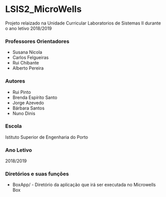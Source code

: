 # LSIS2_MicroWells #

Projeto relaizado na Unidade Curricular Laboratorios de Sistemas II durante o ano letivo 2018/2019

### Professores Orientadores ###
- Susana Nicola  
- Carlos Felgueiras  
- Rui Chibante  
- Alberto Pereira  

### Autores ###
- Rui Pinto  
- Brenda Espírito Santo  
- Jorge Azevedo  
- Bárbara Santos  
- Nuno Dinis

### Escola ###
Istituto Superior de Engenharia do Porto

### Ano Letivo ###
2018/2019

### Diretórios e suas funções ###
- BoxApp/ - Diretório da aplicação que irá ser executada no Microwells Box